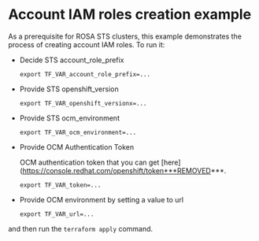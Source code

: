# Account IAM roles creation example

As a prerequisite for ROSA STS clusters, 
this example demonstrates the process of creating account IAM roles.
To run it:

* Decide STS account_role_prefix    
    ```
    export TF_VAR_account_role_prefix=...
    ```

* Provide STS openshift_version
    ```
    export TF_VAR_openshift_versionx=...
    
* Provide STS ocm_environment
    ```
    export TF_VAR_ocm_environment=...
    ```

* Provide OCM Authentication Token

  OCM authentication token that you can get [here](https://console.redhat.com/openshift/token***REMOVED***.
    ```
    export TF_VAR_token=...
    ```

* Provide OCM environment by setting a value to url
    ```
    export TF_VAR_url=...
    ```

and then run the `terraform apply` command.

